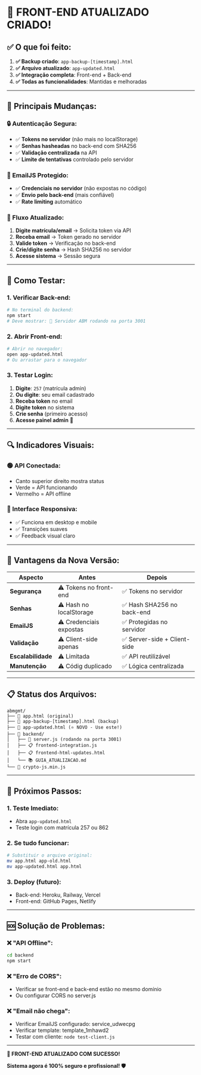 # 🎯 FRONT-END ATUALIZADO CRIADO!

## ✅ **O que foi feito:**

1. **✅ Backup criado**: `app-backup-[timestamp].html`
2. **✅ Arquivo atualizado**: `app-updated.html` 
3. **✅ Integração completa**: Front-end + Back-end
4. **✅ Todas as funcionalidades**: Mantidas e melhoradas

---

## 🔧 **Principais Mudanças:**

### **🔒 Autenticação Segura:**
- ✅ **Tokens no servidor** (não mais no localStorage)
- ✅ **Senhas hasheadas** no back-end com SHA256
- ✅ **Validação centralizada** na API
- ✅ **Limite de tentativas** controlado pelo servidor

### **📧 EmailJS Protegido:**
- ✅ **Credenciais no servidor** (não expostas no código)
- ✅ **Envio pelo back-end** (mais confiável)
- ✅ **Rate limiting** automático

### **🔄 Fluxo Atualizado:**
1. **Digite matrícula/email** → Solicita token via API
2. **Receba email** → Token gerado no servidor
3. **Valide token** → Verificação no back-end  
4. **Crie/digite senha** → Hash SHA256 no servidor
5. **Acesse sistema** → Sessão segura

---

## 🧪 **Como Testar:**

### **1. Verificar Back-end:**
```bash
# No terminal do backend:
npm start
# Deve mostrar: 🚀 Servidor ABM rodando na porta 3001
```

### **2. Abrir Front-end:**
```bash
# Abrir no navegador:
open app-updated.html
# Ou arrastar para o navegador
```

### **3. Testar Login:**
1. **Digite**: `257` (matrícula admin)
2. **Ou digite**: seu email cadastrado
3. **Receba token** no email
4. **Digite token** no sistema
5. **Crie senha** (primeiro acesso)
6. **Acesse painel admin** 👑

---

## 🔍 **Indicadores Visuais:**

### **🟢 API Conectada:**
- Canto superior direito mostra status
- Verde = API funcionando
- Vermelho = API offline

### **📱 Interface Responsiva:**
- ✅ Funciona em desktop e mobile
- ✅ Transições suaves
- ✅ Feedback visual claro

---

## 🚀 **Vantagens da Nova Versão:**

| Aspecto | Antes | Depois |
|---------|--------|--------|
| **Segurança** | ⚠️ Tokens no front-end | ✅ Tokens no servidor |
| **Senhas** | ⚠️ Hash no localStorage | ✅ Hash SHA256 no back-end |
| **EmailJS** | ⚠️ Credenciais expostas | ✅ Protegidas no servidor |
| **Validação** | ⚠️ Client-side apenas | ✅ Server-side + Client-side |
| **Escalabilidade** | ⚠️ Limitada | ✅ API reutilizável |
| **Manutenção** | ⚠️ Códig duplicado | ✅ Lógica centralizada |

---

## 📋 **Status dos Arquivos:**

```
abmgmt/
├── 📄 app.html (original)
├── 📄 app-backup-[timestamp].html (backup)  
├── 📄 app-updated.html (⭐ NOVO - Use este!)
├── 📁 backend/
│   ├── 🚀 server.js (rodando na porta 3001)
│   ├── 📋 frontend-integration.js
│   ├── 📋 frontend-html-updates.html  
│   └── 📚 GUIA_ATUALIZACAO.md
└── 📄 crypto-js.min.js
```

---

## 🎯 **Próximos Passos:**

### **1. Teste Imediato:**
- Abra `app-updated.html` 
- Teste login com matrícula 257 ou 862

### **2. Se tudo funcionar:**
```bash
# Substituir o arquivo original:
mv app.html app-old.html
mv app-updated.html app.html
```

### **3. Deploy (futuro):**
- Back-end: Heroku, Railway, Vercel
- Front-end: GitHub Pages, Netlify

---

## 🆘 **Solução de Problemas:**

### **❌ "API Offline":**
```bash
cd backend
npm start
```

### **❌ "Erro de CORS":**
- Verificar se front-end e back-end estão no mesmo domínio
- Ou configurar CORS no server.js

### **❌ "Email não chega":**
- Verificar EmailJS configurado: service_udwecpg
- Verificar template: template_1mhawd2
- Testar com cliente: `node test-client.js`

---

**🎉 FRONT-END ATUALIZADO COM SUCESSO!**

**Sistema agora é 100% seguro e profissional! 🛡️**